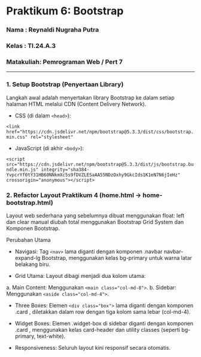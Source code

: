 # Praktikum 6: Bootstrap

### Nama      : Reynaldi Nugraha Putra
### Kelas     : TI.24.A.3
### Matakuliah: Pemrograman Web / Pert 7
___________________________________________________________________________________

### 1. Setup Bootstrap (Penyertaan Library)
Langkah awal adalah menyertakan library Bootstrap ke dalam setiap halaman HTML melalui CDN (Content Delivery Network).

- CSS (di dalam `<head>`):

``<link href="https://cdn.jsdelivr.net/npm/bootstrap@5.3.3/dist/css/bootstrap.min.css" rel="stylesheet"``

- JavaScript (di akhir `<body>`):

``<script src="https://cdn.jsdelivr.net/npm/bootstrap@5.3.3/dist/js/bootstrap.bundle.min.js" integrity="sha384-YvpcrYf0tY31HB60NNkmXc5s9fDVZLESaAA55NDzOxhy9GkcIds1K1eN7N6jIeHz" crossorigin="anonymous"></script>``

### 2. Refactor Layout Praktikum 4 (home.html -> home-bootstrap.html)
Layout web sederhana yang sebelumnya dibuat menggunakan float: left dan clear manual diubah total menggunakan Bootstrap Grid System dan Komponen Bootstrap.

Perubahan Utama

- Navigasi: Tag `<nav>` lama diganti dengan komponen .navbar navbar-expand-lg Bootstrap, menggunakan kelas bg-primary untuk warna latar belakang biru.

- Grid Utama: Layout dibagi menjadi dua kolom utama: <br>

a. Main Content: Menggunakan `<main class="col-md-8">`.
b. Sidebar: Menggunakan `<aside class="col-md-4">`.

- Three Boxes: Elemen `<div class="box">` lama diganti dengan komponen .card , diletakkan dalam row dengan tiga kolom sama lebar (col-md-4).

- Widget Boxes: Elemen .widget-box di sidebar diganti dengan komponen .card , menggunakan kelas card-header dan utility classes (seperti bg-primary, text-white).

- Responsiveness: Seluruh layout kini responsif secara otomatis.
